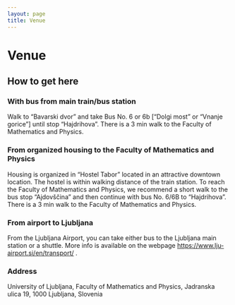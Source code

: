 ```yaml
---
layout: page
title: Venue
---
```


# Venue

## How to get here

### With bus from main train/bus station

Walk to “Bavarski dvor” and take Bus No. 6 or 6b [“Dolgi most” or “Vnanje gorice”] until stop “Hajdrihova”. There is a 3 min walk to the Faculty of Mathematics and Physics.

### From organized housing to the Faculty of Mathematics and Physics

Housing is organized in “Hostel Tabor” located in an attractive downtown location. The hostel is within walking distance of the train station. To reach the Faculty of Mathematics and Physics, we recommend a short walk to the bus stop “Ajdovščina” and then continue with bus No. 6/6B to “Hajdrihova”. There is a 3 min walk to the Faculty of Mathematics and Physics.

### From airport to Ljubljana

From the Ljubljana Airport, you can take either bus to the Ljubljana main station or a shuttle. More info is available on the webpage https://www.lju-airport.si/en/transport/ .

### Address

University of Ljubljana,
Faculty of Mathematics and Physics,
Jadranska ulica 19,
1000 Ljubljana, Slovenia

